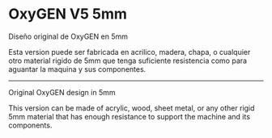 # OxyGEN V5 5mm

Diseño original de OxyGEN en 5mm

Esta version puede ser fabricada en acrilico, madera, chapa, o cualquier otro material rigido de 5mm que tenga suficiente resistencia como para aguantar la maquina y sus componentes.

------------------------------------------------------------------------------------

Original OxyGEN design in 5mm

This version can be made of acrylic, wood, sheet metal, or any other rigid 5mm material that has enough resistance to support the machine and its components.